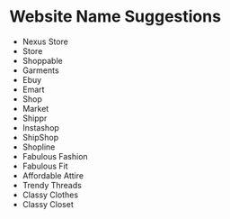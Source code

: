# Website Name Suggestions

- Nexus Store
- Store
- Shoppable
- Garments
- Ebuy
- Emart
- Shop
- Market
- Shippr
- Instashop
- ShipShop
- Shopline
- Fabulous Fashion
- Fabulous Fit
- Affordable Attire
- Trendy Threads
- Classy Clothes
- Classy Closet

